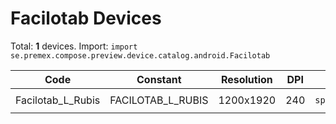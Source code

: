 # Facilotab Devices

Total: **1** devices. Import: `import se.premex.compose.preview.device.catalog.android.Facilotab`

| Code | Constant | Resolution | DPI | Compose Spec | Preview Usage |
|------|----------|------------|-----|-------------|---------------|
| Facilotab_L_Rubis | FACILOTAB_L_RUBIS | 1200x1920 | 240 | `spec:width=1200px,height=1920px,dpi=240` | `@Preview(device = Facilotab.FACILOTAB_L_RUBIS)` |

<!-- Generated automatically. Do not edit manually. -->
